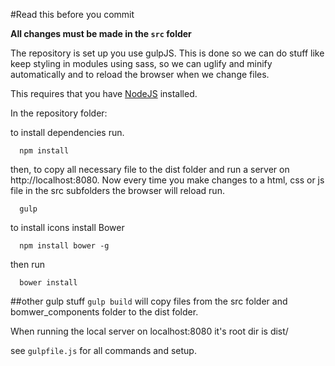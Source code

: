 #Read this before you commit

**All changes must be made in the ```src``` folder**

The repository is set up you use gulpJS. This is done so we can  do stuff like keep styling in modules using sass, so we can uglify and minify automatically and to reload the browser when we change files.

This requires that you have [NodeJS](www.nodejs.org) installed.

In the repository folder:

to install dependencies run.
```
  npm install
```

then, to copy all necessary file to the dist folder and run a server on http://localhost:8080. Now every time you make changes to a html, css or js file in the src subfolders the browser will reload run. 
```
  gulp
```



to install icons install Bower
```
  npm install bower -g

```
then run

```
  bower install
```

##other gulp stuff
```gulp build```
will copy files from the src folder and bomwer_components folder to the dist folder.

When running the local server on localhost:8080 it's root dir is dist/

see ```gulpfile.js``` for all commands and setup.
